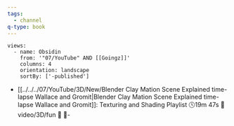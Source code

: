 ```yaml
---
tags:
  - channel
q-type: book
---
```

```page-gallery
views:
  - name: Obsidin
    from: '"07/YouTube" AND [[Goingz]]'
    columns: 4
    orientation: landscape
    sortBy: ['-published']
```
- [[../../../07/YouTube/3D/New/Blender Clay Mation Scene Explained time-lapse Wallace and Gromit|Blender Clay Mation Scene Explained time-lapse Wallace and Gromit]]:  Texturing and Shading Playlist 🕓19m 47s 📍video/3D/fun 📝 📌\-

